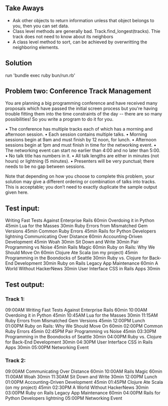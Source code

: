 Take Aways
----------
- Ask other objects to return information unless that object belongs to you, then you can set data. 
- Class level methods are generally bad. Track.find_longest(tracks). Thie track does not need to know about its neighbors
- A class level method to sort, can be achieved by overwritting the neighboring elements. 

Solution
--------

run 'bundle exec ruby bun/run.rb'


Problem two: Conference Track Management
----------------------------------------
 
You are planning a big programming conference and have received many proposals which have passed the initial screen process but you're having trouble fitting them into the time constraints of the day -- there are so many possibilities! So you write a program to do it for you.
 
• The conference has multiple tracks each of which has a morning and afternoon session.
• Each session contains multiple talks.
• Morning sessions begin at 9am and must finish by 12 noon, for lunch.
• Afternoon sessions begin at 1pm and must finish in time for the networking event.
• The networking event can start no earlier than 4:00 and no later than 5:00.
• No talk title has numbers in it.
• All talk lengths are either in minutes (not hours) or lightning (5 minutes).
• Presenters will be very punctual; there needs to be no gap between sessions.
 
Note that depending on how you choose to complete this problem, your solution may give a different ordering or combination of talks into tracks. This is acceptable; you don’t need to exactly duplicate the sample output given here.
 
## Test input:
Writing Fast Tests Against Enterprise Rails 60min
Overdoing it in Python 45min
Lua for the Masses 30min
Ruby Errors from Mismatched Gem Versions 45min
Common Ruby Errors 45min
Rails for Python Developers lightning
Communicating Over Distance 60min
Accounting-Driven Development 45min
Woah 30min
Sit Down and Write 30min
Pair Programming vs Noise 45min
Rails Magic 60min
Ruby on Rails: Why We Should Move On 60min
Clojure Ate Scala (on my project) 45min
Programming in the Boondocks of Seattle 30min
Ruby vs. Clojure for Back-End Development 30min
Ruby on Rails Legacy App Maintenance 60min
A World Without HackerNews 30min
User Interface CSS in Rails Apps 30min
 
## Test output: 
### Track 1:
09:00AM Writing Fast Tests Against Enterprise Rails 60min
10:00AM Overdoing it in Python 45min
10:45AM Lua for the Masses 30min
11:15AM Ruby Errors from Mismatched Gem Versions 45min
12:00PM Lunch
01:00PM Ruby on Rails: Why We Should Move On 60min
02:00PM Common Ruby Errors 45min
02:45PM Pair Programming vs Noise 45min
03:30PM Programming in the Boondocks of Seattle 30min
04:00PM Ruby vs. Clojure for Back-End Development 30min
04:30PM User Interface CSS in Rails Apps 30min
05:00PM Networking Event
 
### Track 2:
09:00AM Communicating Over Distance 60min
10:00AM Rails Magic 60min
11:00AM Woah 30min
11:30AM Sit Down and Write 30min
12:00PM Lunch
01:00PM Accounting-Driven Development 45min
01:45PM Clojure Ate Scala (on my project) 45min
02:30PM A World Without HackerNews 30min
03:00PM Ruby on Rails Legacy App Maintenance 60min
04:00PM Rails for Python Developers lightning
05:00PM Networking Event